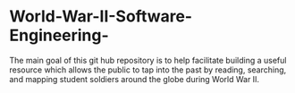# World-War-II-Software-Engineering-
The main goal of this git hub repository is to help facilitate building a useful resource which allows the public to tap into 
the past by reading, searching, and mapping student soldiers around the globe 
during World War II.
